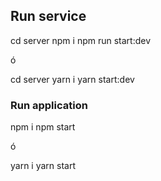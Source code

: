 ## Run service

cd server
npm i
npm run start:dev

ó

cd server
yarn i
yarn start:dev


### Run application

npm i
npm start

ó

yarn i
yarn start

